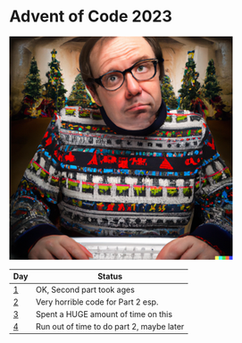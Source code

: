 # Advent of Code 2023

![A confused looking,  aging male geek with dark hair on a laptop in a chrismassy decorated room and wearing a christmas jumper digital art](geek.png)

| Day | Status |
|-----|--------|
|  [1](scripts/01.fsx)  |   OK, Second part took ages     |
|  [2](scripts/02.fsx)  |   Very horrible code for Part 2  esp.    |
|  [3](scripts/03.fsx)  |   Spent a HUGE amount of time on this   |
|  [4](scripts/04.fsx)  |   Run out of time to do part 2, maybe later   |
